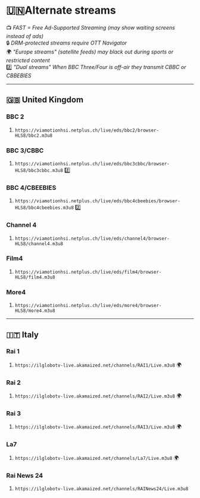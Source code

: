 # **🇺🇳Alternate streams**  
📺 *FAST = Free Ad-Supported Streaming (may show waiting screens instead of ads)*  
🔒 *DRM-protected streams require OTT Navigator*  
🌍 *"Europe streams" (satellite feeds) may black out during sports or restricted content*  
2️⃣ *"Dual streams" When BBC Three/Four is off-air they transmit CBBC or CBBEBIES*

---

## **🇬🇧 United Kingdom**  

### **BBC 2**  
1) `https://viamotionhsi.netplus.ch/live/eds/bbc2/browser-HLS8/bbc2.m3u8`  

### **BBC 3/CBBC**  
1) `https://viamotionhsi.netplus.ch/live/eds/bbc3cbbc/browser-HLS8/bbc3cbbc.m3u8` 2️⃣

### **BBC 4/CBEEBIES**  
1)  `https://viamotionhsi.netplus.ch/live/eds/bbc4cbeebies/browser-HLS8/bbc4cbeebies.m3u8` 2️⃣

### **Channel 4**  
1)  `https://viamotionhsi.netplus.ch/live/eds/channel4/browser-HLS8/channel4.m3u8`

### **Film4**  
1)  `https://viamotionhsi.netplus.ch/live/eds/film4/browser-HLS8/film4.m3u8`

### **More4**  
1)  `https://viamotionhsi.netplus.ch/live/eds/more4/browser-HLS8/more4.m3u8`
---

## **🇮🇹 Italy**  

### **Rai 1** 
1) `https://ilglobotv-live.akamaized.net/channels/RAI1/Live.m3u8` 🌍

### **Rai 2**  
1) `https://ilglobotv-live.akamaized.net/channels/RAI2/Live.m3u8` 🌍 

### **Rai 3**  
1) `https://ilglobotv-live.akamaized.net/channels/RAI3/Live.m3u8` 🌍 

### **La7**  
1) `https://ilglobotv-live.akamaized.net/channels/La7/Live.m3u8` 🌍 

### **Rai News 24**
1) `https://ilglobotv-live.akamaized.net/channels/RAINews24/Live.m3u8`
